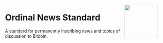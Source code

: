 <img src="https://user-images.githubusercontent.com/9038904/221926189-ef86fc45-d2cc-47fa-9fd3-cdc98674bc50.png"
     align="right" width="110"/>

# Ordinal News Standard

A standard for permanently inscribing news and topics of discussion to Bitcoin.
